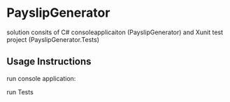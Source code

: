 # PayslipGenerator
solution consits of C# consoleapplicaiton (PayslipGenerator) and Xunit test project (PayslipGenerator.Tests)
## Usage Instructions
 run console application:
 
 run Tests
